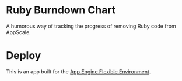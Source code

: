 # Ruby Burndown Chart
A humorous way of tracking the progress of removing Ruby code from AppScale.

# Deploy
This is an app built for the [App Engine Flexible Environment](https://cloud.google.com/appengine/docs/flexible/).

